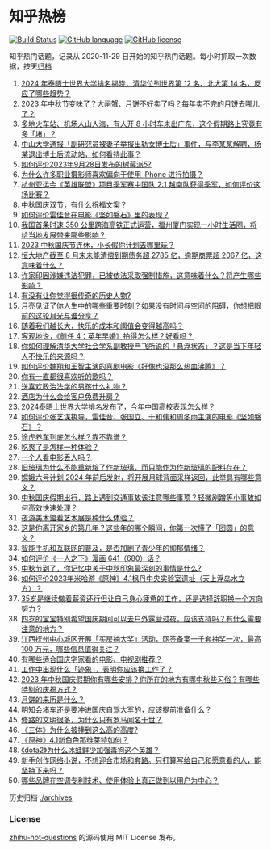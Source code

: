 # 知乎热榜
[![Build Status](https://github.com/ToWeLong/zhihu-hot-questions/workflows/CI/badge.svg)](https://github.com/ToWeLong/zhihu-hot-questions/actions)
[![GitHub language](https://img.shields.io/badge/language-golang-orange.svg)](https://golang.org/)
[![GitHub license](https://img.shields.io/github/license/ToWeLong/zhihu-hot-questions)](https://github.com/ToWeLong/zhihu-hot-questions/blob/main/LICENSE)

知乎热门话题，记录从 2020-11-29 日开始的知乎热门话题。每小时抓取一次数据，按天[归档](./archives)

<!-- BEGIN -->

1. [2024 年泰晤士世界大学排名揭晓，清华位列世界第 12 名、北大第 14 名，反应了哪些趋势？](https://www.zhihu.com/question/624127514)
1. [2023 年中秋节变味了？大闸蟹、月饼不好卖了吗？每年卖不完的月饼去哪儿了？](https://www.zhihu.com/question/624273495)
1. [多地火车站、机场人山人海，有人开 8 小时车未出广东，这个假期路上究竟有多「堵」？](https://www.zhihu.com/question/624179396)
1. [中山大学通报「副研究员被妻子举报出轨女博士后」事件，与李某某解聘，杨某退出博士后流动站，如何看待此事？](https://www.zhihu.com/question/624287367)
1. [如何评价2023年9月28日发布的树莓派5?](https://www.zhihu.com/question/624165420)
1. [为什么许多职业摄影师喜欢偏向于使用 iPhone 进行拍摄？](https://www.zhihu.com/question/555682701)
1. [杭州亚运会《英雄联盟》项目季军赛中国队 2:1 越南队获得季军，如何评价这场比赛？](https://www.zhihu.com/question/624290122)
1. [中秋国庆双节，有什么祝福文案？](https://www.zhihu.com/question/423686327)
1. [如何评价雷佳音在电影《坚如磐石》里的表现？](https://www.zhihu.com/question/623725121)
1. [我国首条时速 350 公里跨海高铁正式运营，福州厦门实现一小时生活圈，将给当地发展带来哪些影响？](https://www.zhihu.com/question/624166039)
1. [2023 中秋国庆节连休，小长假你计划去哪里玩？](https://www.zhihu.com/question/621725147)
1. [恒大地产截至 8 月末未能清偿到期债务超 2785 亿，逾期商票超 2067 亿，这意味着什么？](https://www.zhihu.com/question/624234890)
1. [许家印因涉嫌违法犯罪，已被依法采取强制措施，这意味着什么？将产生哪些影响？](https://www.zhihu.com/question/624204906)
1. [有没有让你觉得很传奇的历史人物?](https://www.zhihu.com/question/624182841)
1. [月亮见证了你人生中的哪些重要时刻？如果没有时间与空间的阻碍，你想把眼前的这轮月光与谁分享？](https://www.zhihu.com/question/621491714)
1. [随着我们越长大，快乐的成本和阈值会变得越高吗？](https://www.zhihu.com/question/623695548)
1. [客观地说，《前任 4：英年早婚》拍得怎么样？好看吗？](https://www.zhihu.com/question/623439956)
1. [你如何理解清华大学社会学系副教授严飞所说的「悬浮状态」？这是当下年轻人不快乐的来源吗？](https://www.zhihu.com/question/623695544)
1. [如何评价魏翔和王智主演的喜剧电影《好像也没那么热血沸腾》？](https://www.zhihu.com/question/621656808)
1. [你有一直都很喜欢听的歌吗？](https://www.zhihu.com/question/624171619)
1. [送喜欢政治法学的男孩什么礼物？](https://www.zhihu.com/question/621938155)
1. [酒店为什么会给客户免费升房？](https://www.zhihu.com/question/568787589)
1. [2024泰晤士世界大学排名发布了，今年中国高校表现怎么样？](https://www.zhihu.com/question/624158261)
1. [如何评价张艺谋执导，雷佳音、张国立、于和伟和周冬雨主演的电影《坚如磐石》？](https://www.zhihu.com/question/547216986)
1. [途虎养车到底怎么样？靠不靠谱？](https://www.zhihu.com/question/623825014)
1. [吃爽了是怎样一种体验？](https://www.zhihu.com/question/272023299)
1. [一个人看电影丢人吗？](https://www.zhihu.com/question/623801034)
1. [旧玻璃为什么不能重新熔了作新玻璃，而只能作为作新玻璃的配料存在？](https://www.zhihu.com/question/554085292)
1. [嫦娥六号计划 2024 年前后发射，将开展月球背面采样返回，此举具有哪些意义？](https://www.zhihu.com/question/624279698)
1. [中秋国庆假期出行，路上遇到交通事故该注意哪些事项？轻微剐蹭等小事故如何高效快速处理？](https://www.zhihu.com/question/624270341)
1. [夜游美术馆看艺术展是种什么体验？](https://www.zhihu.com/question/621483703)
1. [这是你离开家乡的第几年？这些年的哪个瞬间，你第一次懂了「团圆」的意义？](https://www.zhihu.com/question/621491494)
1. [智能手机和互联网的普及，是否加剧了青少年的抑郁情绪？](https://www.zhihu.com/question/623695607)
1. [如何评价《一人之下》漫画 641（680）话？](https://www.zhihu.com/question/624247621)
1. [中秋节到了，你记忆中关于中秋印象最深刻的事情是什么?](https://www.zhihu.com/question/624048410)
1. [如何评价2023年米哈游《原神》4.1枫丹中央实验室遗址（天上浮岛水立方）？](https://www.zhihu.com/question/624105947)
1. [35岁是继续做着薪资还行但让自己身心疲惫的工作，还是选择辞职换一个方向努力？](https://www.zhihu.com/question/622550068)
1. [四岁的宝宝特别希望国庆期间可以去户外露营过夜，应该支持吗？有什么需要注意的地方？](https://www.zhihu.com/question/512691812)
1. [江西抚州中心城区开展「买房抽大奖」活动，网签备案一千套抽奖一次，最高 100 万元，哪些信息值得关注？](https://www.zhihu.com/question/624285729)
1. [有哪些适合国庆宅家看的电影、电视剧推荐？](https://www.zhihu.com/question/623676699)
1. [工作中出现什么「迹象」，表明你应该换工作了？](https://www.zhihu.com/question/622550065)
1. [2023 年中秋国庆假期你有哪些安排？你所在的地方有哪中秋些习俗？有哪些特别的庆祝方式？](https://www.zhihu.com/question/624270399)
1. [月饼的来历是什么？](https://www.zhihu.com/question/20507189)
1. [明知会堵车还是要冲进国庆自驾大军的，应该提前准备什么？](https://www.zhihu.com/question/624056953)
1. [修路的文明很多，为什么只有罗马闻名于世？](https://www.zhihu.com/question/623760294)
1. [《三体》为什么被捧到这么高的高度?](https://www.zhihu.com/question/27571537)
1. [《原神》4.1新角色那维莱特如何？](https://www.zhihu.com/question/624002967)
1. [《dota2》为什么冰蛙鲜少加强毒狗这个英雄？](https://www.zhihu.com/question/623884769)
1. [新手创作网络小说，不想迎合市场和套路。只打算写给自己和愿意看的人，能坚持下来吗？](https://www.zhihu.com/question/624146129)
1. [哪些品牌在空调专利技术、使用体验上真正做到以用户为中心？](https://www.zhihu.com/question/623836331)

<!-- END -->

历史归档 [./archives](./archives)


### License
[zhihu-hot-questions](https://github.com/towelong/zhihu-hot-questions) 的源码使用 MIT License 发布。